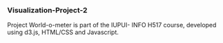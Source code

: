 ### Visualization-Project-2 
Project World-o-meter is part of the IUPUI- INFO H517 course, developed using d3.js, HTML/CSS and Javascript.
